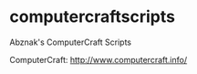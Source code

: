 computercraftscripts
====================

Abznak's ComputerCraft Scripts

ComputerCraft: http://www.computercraft.info/
